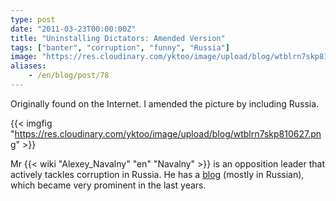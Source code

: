 ```yaml
---
type: post
date: "2011-03-23T00:00:00Z"
title: "Uninstalling Dictators: Amended Version"
tags: ["banter", "corruption", "funny", "Russia"]
image: "https://res.cloudinary.com/yktoo/image/upload/blog/wtblrn7skp810627.png"
aliases:
    - /en/blog/post/78
---
```


Originally found on the Internet. I amended the picture by including Russia.

{{< imgfig "https://res.cloudinary.com/yktoo/image/upload/blog/wtblrn7skp810627.png" >}}

Mr {{< wiki "Alexey_Navalny" "en" "Navalny" >}} is an opposition leader that actively tackles corruption in Russia. He has a [blog](http://navalny.com/) (mostly in Russian), which became very prominent in the last years.
